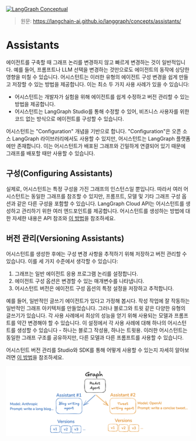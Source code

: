 [![LangGraph Conceptual](https://img.shields.io/badge/LangGraph-Conceptual-blue?logo=langgraph)](https://langchain-ai.github.io/langgraph/concepts/)

> 원문: https://langchain-ai.github.io/langgraph/concepts/assistants/


# Assistants

에이전트를 구축할 때 그래프 논리를 변경하지 않고 빠르게 변경하는 것이 일반적입니다. 예를 들어, 프롬프트나 LLM 선택을 변경하는 것만으로도 에이전트의 동작에 상당한 영향을 미칠 수 있습니다. 어시스턴트는 이러한 유형의 에이전트 구성 변경을 쉽게 만들고 저장할 수 있는 방법을 제공합니다. 이는 최소 두 가지 사용 사례가 있을 수 있습니다:
- 어시스턴트는 개발자가 실험을 위해 에이전트를 쉽게 수정하고 버전 관리할 수 있는 방법을 제공합니다.
- 어시스턴트는 LangGraph Studio를 통해 수정할 수 있어, 비즈니스 사용자를 위한 코드 없는 방식으로 에이전트를 구성할 수 있습니다.

어시스턴트는 "Configuration" 개념을 기반으로 합니다. "Configuration"은 오픈 소스 LangGraph 라이브러리에서도 사용할 수 있지만, 어시스턴트는 LangGraph 플랫폼에만 존재합니다. 이는 어시스턴트가 배포된 그래프와 긴밀하게 연결되어 있기 때문에 그래프를 배포할 때만 사용할 수 있습니다.


## 구성(Configuring Assistants)

실제로, 어시스턴트는 특정 구성을 가진 그래프의 인스턴스일 뿐입니다. 따라서 여러 어시스턴트는 동일한 그래프를 참조할 수 있지만, 프롬프트, 모델 및 기타 그래프 구성 옵션과 같은 다른 구성을 포함할 수 있습니다. LangGraph Cloud API는 어시스턴트를 생성하고 관리하기 위한 여러 엔드포인트를 제공합니다. 어시스턴트를 생성하는 방법에 대한 자세한 내용은 API 참조와 [이 방법](#)을 참조하세요.


## 버전 관리(Versioning Assistants)

어시스턴트를 생성한 후에는 구성 변경 사항을 추적하기 위해 저장하고 버전 관리할 수 있습니다. 이를 세 가지 수준에서 생각할 수 있습니다:
1. 그래프는 일반 에이전트 응용 프로그램 논리를 설정합니다.
2. 에이전트 구성 옵션은 변경할 수 있는 매개변수를 나타냅니다.
3. 어시스턴트 버전은 에이전트 구성 옵션의 특정 설정을 저장하고 추적합니다.

예를 들어, 일반적인 글쓰기 에이전트가 있다고 가정해 봅시다. 작성 작업에 잘 작동하는 일반적인 그래프 아키텍처를 만들었습니다. 그러나 블로그와 트윗 같은 다양한 유형의 글쓰기가 있습니다. 각 사용 사례에서 최상의 성능을 얻기 위해 사용되는 모델과 프롬프트를 약간 변경해야 할 수 있습니다. 이 설정에서 각 사용 사례에 대해 하나의 어시스턴트를 생성할 수 있습니다 - 하나는 블로그 작성용, 하나는 트윗용. 이러한 어시스턴트는 동일한 그래프 구조를 공유하지만, 다른 모델과 다른 프롬프트를 사용할 수 있습니다.

어시스턴트 버전 관리를 Studio와 SDK를 통해 어떻게 사용할 수 있는지 자세히 알아보려면 [이 방법](#)을 참조하세요.

![assistant](../asset/assistants.png)